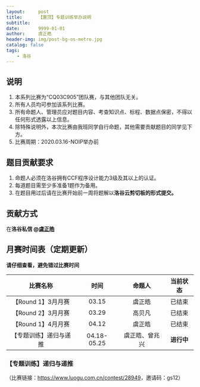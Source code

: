 ```yaml
---
layout:     post
title:      【置顶】专题训练举办说明
subtitle:   
date:       9999-01-01
author:     虞正皓
header-img: img/post-bg-os-metro.jpg
catalog: false
tags:
    - 洛谷
---
```

## 说明
1. 本系列比赛为“CQ03C905”团队赛，与其他团队无关。
2. 所有人员均可参加该系列比赛。
3. 所有命题人、管理员应对题目内容、考查知识点、标程、数据点保密，不得以任何形式透露以上信息。
4. 除特殊说明外，本次比赛由我班同学自行命题，其他需要贡献题目的同学见下方。
5. 比赛周期：2020.03.16-NOIP举办前

## 题目贡献要求
1. 命题人必须在洛谷拥有CCF程序设计能力3级及其以上的认证。
2. 每道题目需至少多准备1题作为备用。
3. 在题目用过后请在比赛开始前一周将题解以**洛谷云剪切板的形式提交。**

## 贡献方式
在**洛谷私信 @[虞正皓](https://luogu.com.cn/user/233809)**
 
## 月赛时间表（定期更新）
**请仔细查看，避免错过比赛时间**

| 比赛名称 | 时间 | 命题人| 当前状态 |
| :----:|:----:|:----:|:----:|
| 【Round 1】3月月赛| 03.15 | 虞正皓 | 已结束 |
| 【Round 2】3月月赛| 03.29 | 高贝凡 | 已结束 |
| 【Round 1】4月月赛| 04.12 | 虞正皓 | 已结束 |
| 【专题训练】递归与递推 |04.18-05.25 | 虞正皓、曾兆兴 | **进行中** |

### 【专题训练】递归与递推

（比赛链接：<https://www.luogu.com.cn/contest/28949>，邀请码：gs12）